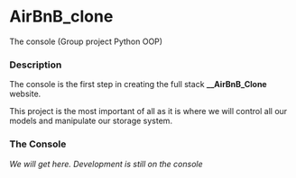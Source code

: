 # AirBnB_clone
The console   (Group project Python OOP)

### Description
The console is the first step in creating the full stack **__AirBnB_Clone** website.

This project is the most important of all as it is where we will control all our
models and manipulate our storage system.


### The Console
_We will get here. Development is still on the console_

